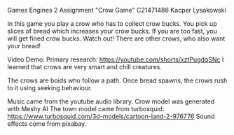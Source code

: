 Games Engines 2 Assignment
"Crow Game"
C21471486 Kacper Lysakowski

In this game you play a crow who has to collect crow bucks. You pick up slices of bread which increases your crow bucks.
If you are too fast, you will get fined crow bucks.
Watch out! There are other crows, who also want your bread!

Video Demo: 
Primary research: https://youtube.com/shorts/xztPugdqSNc
I learned that crows are very smart and chill creatures.

The crows are boids who follow a path.
Once bread spawns, the crows rush to it using seeking behaviour.

Music came from the youtube audio library.
Crow model was generated with Meshy AI
The town model came from turbosquid: https://www.turbosquid.com/3d-models/cartoon-land-2-976776
Sound effects come from pixabay.
